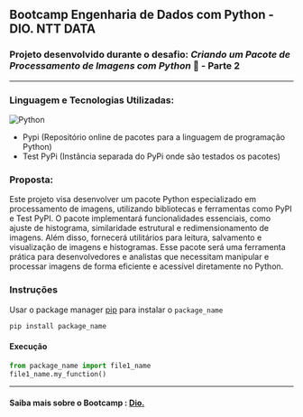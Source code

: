 ## Bootcamp Engenharia de Dados com Python - DIO. NTT DATA

### Projeto desenvolvido durante o desafio: *Criando um Pacote de Processamento de Imagens com Python* 📸 - Parte 2
---

### Linguagem e Tecnologias Utilizadas:
![Python](https://img.shields.io/badge/python-3670A0?style=for-the-badge&logo=python&logoColor=ffdd54)
* Pypi (Repositório online de pacotes para a linguagem de programação Python)
* Test PyPi (Instância separada do PyPi onde são testados os pacotes)

### Proposta:
Este projeto visa desenvolver um pacote Python especializado em processamento de imagens, utilizando bibliotecas e ferramentas como PyPI e Test PyPI. O pacote implementará funcionalidades essenciais, como ajuste de histograma, similaridade estrutural e redimensionamento de imagens. Além disso, fornecerá utilitários para leitura, salvamento e visualização de imagens e histogramas. Esse pacote será uma ferramenta prática para desenvolvedores e analistas que necessitam manipular e processar imagens de forma eficiente e acessível diretamente no Python.


### Instruções
Usar o package manager [pip](https://pip.pypa.io/en/stable/) para instalar o `package_name`

```bash
pip install package_name
```

#### Execução

```python
from package_name import file1_name
file1_name.my_function()
```

---
#### Saiba mais sobre o Bootcamp : [Dio.](https://web.dio.me/track/953ab0a9-6d55-4e00-ab7f-5ed855d288ca?tab=path)

